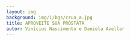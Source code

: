 ```yaml
---
layout: img
background: img/1/bgs/crua_a.jpg
title: APROVEITE SUA PRÓSTATA
autor: Vinícius Nascimento e Daniela Avellar
---
```

